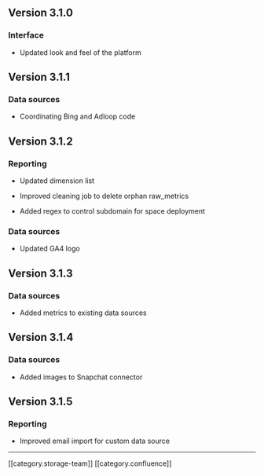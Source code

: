 
## Version 3.1.0

### Interface

* Updated look and feel of the platform




## Version 3.1.1

### Data sources

* Coordinating Bing and Adloop code




## Version 3.1.2

### Reporting

* Updated dimension list


* Improved cleaning job to delete orphan raw_metrics


* Added regex to control subdomain for space deployment




### Data sources

* Updated GA4 logo




## Version 3.1.3

### Data sources

* Added metrics to existing data sources




## Version 3.1.4

### Data sources

* Added images to Snapchat connector




## Version 3.1.5

### Reporting

* Improved email import for custom data source





*****

[[category.storage-team]] 
[[category.confluence]] 
